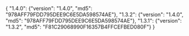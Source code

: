 {
  "1.4.0": {"version": "1.4.0", "md5": "978AFF79FDD795DEE9C6E5DA598574AE"},
  "1.3.2": {"version": "1.4.0", "md5": "978AFF79FDD795DEE9C6E5DA598574AE"},
  "1.3.1": {"version": "1.3.2", "md5": "F81C29068990F16357B4FFCEFBED080F"}
}

